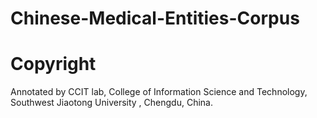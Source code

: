 # Chinese-Medical-Entities-Corpus
# Copyright
Annotated by CCIT lab, College of Information Science and Technology, Southwest Jiaotong University , Chengdu, China.
